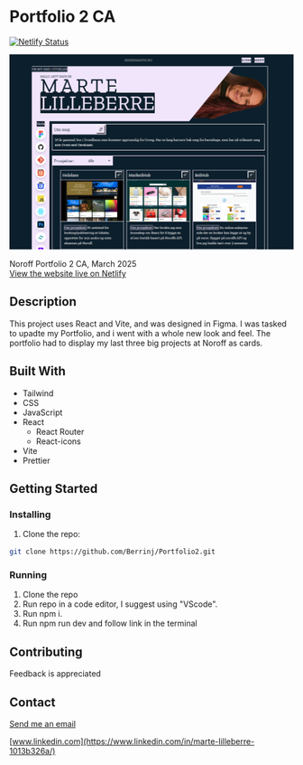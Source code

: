 # Portfolio 2 CA
[![Netlify Status](https://api.netlify.com/api/v1/badges/47fa6699-3697-455c-b32a-c145e9f6ab36/deploy-status)](https://app.netlify.com/sites/berremarte/deploys)

![Portfolio 2 Preview](src/assets/images/projects/portfolio2-preview.png) <br>

Noroff Portfolio 2 CA, March 2025<br>
[View the website live on Netlify](https://berremarte.netlify.app/)

## Description

This project uses React and Vite, and was designed in Figma. I was tasked to upadte my Portfolio, and i went with a whole new look and feel. The portfolio had to display my last three big projects at Noroff as cards.

## Built With

- Tailwind
- CSS
- JavaScript
- React
  - React Router
  - React-icons
- Vite
- Prettier

## Getting Started

### Installing

1. Clone the repo:

```bash
git clone https://github.com/Berrinj/Portfolio2.git
```

### Running

1. Clone the repo
2. Run repo in a code editor, I suggest using "VScode".
3. Run npm i.
4. Run npm run dev and follow link in the terminal

## Contributing

Feedback is appreciated

## Contact

[Send me an email](mailto:berremarte@gmail.com)

[www.linkedin.com](https://www.linkedin.com/in/marte-lilleberre-1013b326a/)
